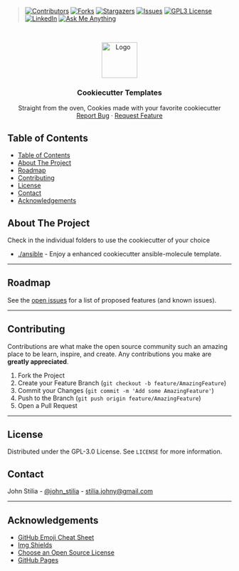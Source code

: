 >[![Contributors][contributors-shield]][contributors-url]
[![Forks][forks-shield]][forks-url]
[![Stargazers][stars-shield]][stars-url]
[![Issues][issues-shield]][issues-url]
[![GPL3 License][license-shield]][license-url]
[![LinkedIn][linkedin-shield]][linkedin-url]
[![Ask Me Anything][ask-me-anything]][personal-page]



<!-- PROJECT LOGO -->
<br />
<p align="center">
  <a href="https://github.com/stiliajohny/my-cookiecutters">
    <img src="https://github.com/stiliajohny/my-cookiecutters/raw/main/.assets/cookiecutter-logo.png" alt="Logo" width="80" height="80">
  </a>

  <h3 align="center">Cookiecutter Templates</h3>

  <p align="center">
    Straight from the oven, Cookies made with your favorite cookiecutter
    <br />
    <a href="https://github.com/stiliajohny/my-cookiecutters/issues/new?labels=i%3A+bug&template=1-bug-report.md">Report Bug</a>
    ·
    <a href="https://github.com/stiliajohny/my-cookiecutters/issues/new?labels=i%3A+enhancement&template=2-feature-request.md">Request Feature</a>
  </p>
</p>

<!-- TABLE OF CONTENTS -->

## Table of Contents

- [Table of Contents](#table-of-contents)
- [About The Project](#about-the-project)
- [Roadmap](#roadmap)
- [Contributing](#contributing)
- [License](#license)
- [Contact](#contact)
- [Acknowledgements](#acknowledgements)

<!-- ABOUT THE PROJECT -->

## About The Project
Check in the individual folders to use the cookiecutter of your choice

- <a href="./ansible">./ansible</a> - Enjoy a enhanced cookiecutter ansible-molecule template.

---


## Roadmap

See the [open issues](https://github.com/stiliajohny/my-cookiecutters/issues) for a list of proposed features (and known issues).

---


## Contributing

Contributions are what make the open source community such an amazing place to be learn, inspire, and create. Any contributions you make are **greatly appreciated**.

1. Fork the Project
2. Create your Feature Branch (`git checkout -b feature/AmazingFeature`)
3. Commit your Changes (`git commit -m 'Add some AmazingFeature'`)
4. Push to the Branch (`git push origin feature/AmazingFeature`)
5. Open a Pull Request

---

<!-- LICENSE -->

## License

Distributed under the GPL-3.0 License. See `LICENSE` for more information.

<!-- CONTACT -->

## Contact

John Stilia - [@john_stilia](https://twitter.com/john_stilia) - stilia.johny@gmail.com


---
<!-- ACKNOWLEDGEMENTS -->

## Acknowledgements

- [GitHub Emoji Cheat Sheet](https://www.webpagefx.com/tools/emoji-cheat-sheet)
- [Img Shields](https://shields.io)
- [Choose an Open Source License](https://choosealicense.com)
- [GitHub Pages](https://pages.github.com)

<!-- MARKDOWN LINKS & IMAGES -->
<!-- https://www.markdownguide.org/basic-syntax/#reference-style-links -->

[contributors-shield]: https://img.shields.io/github/contributors/stiliajohny/my-cookiecutters.svg?style=for-the-badge
[contributors-url]: https://github.com/stiliajohny/my-cookiecutters/graphs/contributors
[forks-shield]: https://img.shields.io/github/forks/stiliajohny/my-cookiecutters.svg?style=for-the-badge
[forks-url]: https://github.com/stiliajohny/my-cookiecutters/network/members
[stars-shield]: https://img.shields.io/github/stars/stiliajohny/my-cookiecutters.svg?style=for-the-badge
[stars-url]: https://github.com/stiliajohny/my-cookiecutters/stargazers
[issues-shield]: https://img.shields.io/github/issues/stiliajohny/my-cookiecutters.svg?style=for-the-badge
[issues-url]: https://github.com/stiliajohny/my-cookiecutters/issues
[license-shield]: https://img.shields.io/github/license/stiliajohny/my-cookiecutters?style=for-the-badge
[license-url]: https://github.com/stiliajohny/my-cookiecutters/blob/master/LICENSE.txt
[linkedin-shield]: https://img.shields.io/badge/-LinkedIn-black.svg?style=for-the-badge&logo=linkedin&colorB=555
[linkedin-url]: https://linkedin.com/in/johnstilia/
[product-screenshot]: .assets/screenshot.png
[ask-me-anything]: https://img.shields.io/badge/Ask%20me-anything-1abc9c.svg?style=for-the-badge
[personal-page]: https://github.com/stiliajohny

